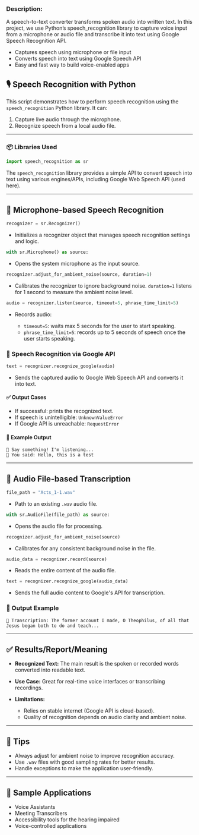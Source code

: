 ### Description:

A speech-to-text converter transforms spoken audio into written text. In this project, we use Python’s speech_recognition library to capture voice input from a microphone or audio file and transcribe it into text using Google Speech Recognition API.

- Captures speech using microphone or file input
- Converts speech into text using Google Speech API
- Easy and fast way to build voice-enabled apps

## 🎙️ Speech Recognition with Python

This script demonstrates how to perform speech recognition using the `speech_recognition` Python library. It can:

1. Capture live audio through the microphone.
2. Recognize speech from a local audio file.

---

### 📦 Libraries Used

```python
import speech_recognition as sr
```

The `speech_recognition` library provides a simple API to convert speech into text using various engines/APIs, including Google Web Speech API (used here).

---

## 🔁 Microphone-based Speech Recognition

```python
recognizer = sr.Recognizer()
```

* Initializes a recognizer object that manages speech recognition settings and logic.

```python
with sr.Microphone() as source:
```

* Opens the system microphone as the input source.

```python
recognizer.adjust_for_ambient_noise(source, duration=1)
```

* Calibrates the recognizer to ignore background noise. `duration=1` listens for 1 second to measure the ambient noise level.

```python
audio = recognizer.listen(source, timeout=5, phrase_time_limit=5)
```

* Records audio:

  * `timeout=5`: waits max 5 seconds for the user to start speaking.
  * `phrase_time_limit=5`: records up to 5 seconds of speech once the user starts speaking.

### 🧠 Speech Recognition via Google API

```python
text = recognizer.recognize_google(audio)
```

* Sends the captured audio to Google Web Speech API and converts it into text.

#### ✅ Output Cases

* If successful: prints the recognized text.
* If speech is unintelligible: `UnknownValueError`
* If Google API is unreachable: `RequestError`

#### 📌 Example Output

```
🎤 Say something! I'm listening...
📝 You said: Hello, this is a test
```

---

## 📂 Audio File-based Transcription

```python
file_path = "Acts_1-1.wav"
```

* Path to an existing `.wav` audio file.

```python
with sr.AudioFile(file_path) as source:
```

* Opens the audio file for processing.

```python
recognizer.adjust_for_ambient_noise(source)
```

* Calibrates for any consistent background noise in the file.

```python
audio_data = recognizer.record(source)
```

* Reads the entire content of the audio file.

```python
text = recognizer.recognize_google(audio_data)
```

* Sends the full audio content to Google's API for transcription.

### 📝 Output Example

```
📝 Transcription: The former account I made, O Theophilus, of all that Jesus began both to do and teach...
```

---

## ✅ Results/Report/Meaning

* **Recognized Text:** The main result is the spoken or recorded words converted into readable text.
* **Use Case:** Great for real-time voice interfaces or transcribing recordings.
* **Limitations:**

  * Relies on stable internet (Google API is cloud-based).
  * Quality of recognition depends on audio clarity and ambient noise.

---

## 📌 Tips

* Always adjust for ambient noise to improve recognition accuracy.
* Use `.wav` files with good sampling rates for better results.
* Handle exceptions to make the application user-friendly.

---

## 🧪 Sample Applications

* Voice Assistants
* Meeting Transcribers
* Accessibility tools for the hearing impaired
* Voice-controlled applications
